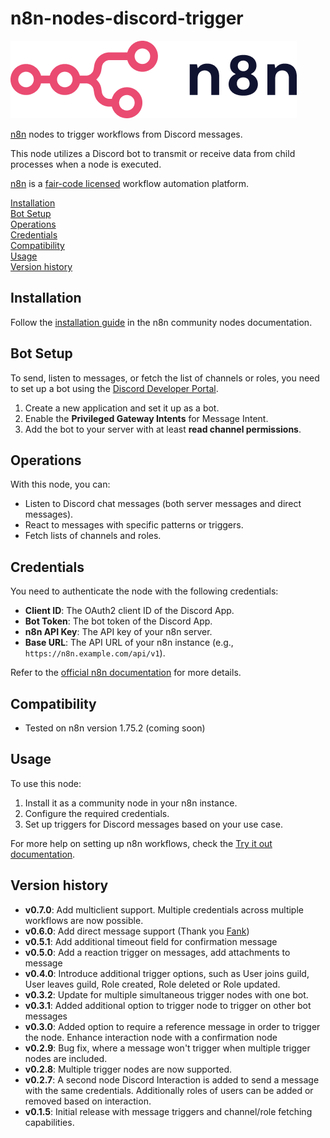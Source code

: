 # n8n-nodes-discord-trigger

![n8n.io - Workflow Automation](https://raw.githubusercontent.com/n8n-io/n8n/master/assets/n8n-logo.png)

[n8n](https://www.n8n.io) nodes to trigger workflows from Discord messages.


This node utilizes a Discord bot to transmit or receive data from child processes when a node is executed.


[n8n](https://n8n.io/) is a [fair-code licensed](https://docs.n8n.io/reference/license/) workflow automation platform.

[Installation](#installation)  
[Bot Setup](#bot-setup)  
[Operations](#operations)  
[Credentials](#credentials)  <!-- delete if no auth needed -->  
[Compatibility](#compatibility)  
[Usage](#usage)  <!-- delete if not using this section -->  
[Version history](#version-history)  <!-- delete if not using this section -->  

## Installation

Follow the [installation guide](https://docs.n8n.io/integrations/community-nodes/installation/) in the n8n community nodes documentation.


## Bot Setup

To send, listen to messages, or fetch the list of channels or roles, you need to set up a bot using the [Discord Developer Portal](https://discord.com/developers/applications).

1. Create a new application and set it up as a bot.
2. Enable the **Privileged Gateway Intents** for Message Intent.
3. Add the bot to your server with at least **read channel permissions**.



## Operations

With this node, you can:
- Listen to Discord chat messages (both server messages and direct messages).
- React to messages with specific patterns or triggers.
- Fetch lists of channels and roles.



## Credentials

You need to authenticate the node with the following credentials:
- **Client ID**: The OAuth2 client ID of the Discord App.
- **Bot Token**: The bot token of the Discord App.
- **n8n API Key**: The API key of your n8n server.
- **Base URL**: The API URL of your n8n instance (e.g., `https://n8n.example.com/api/v1`).

Refer to the [official n8n documentation](https://docs.n8n.io/) for more details.


## Compatibility

- Tested on n8n version 1.75.2
(coming soon)


## Usage

To use this node:
1. Install it as a community node in your n8n instance.
2. Configure the required credentials.
3. Set up triggers for Discord messages based on your use case.

For more help on setting up n8n workflows, check the [Try it out documentation](https://docs.n8n.io/try-it-out/).


## Version history

- **v0.7.0**: Add multiclient support. Multiple credentials across multiple workflows are now possible.
- **v0.6.0**: Add direct message support (Thank you [Fank](https://github.com/Fank)) 
- **v0.5.1**: Add additional timeout field for confirmation message
- **v0.5.0**: Add a reaction trigger on messages, add attachments to message
- **v0.4.0**: Introduce additional trigger options, such as User joins guild, User leaves guild, Role created, Role deleted or Role updated. 
- **v0.3.2**: Update for multiple simultaneous trigger nodes with one bot.
- **v0.3.1**: Added additional option to trigger node to trigger on other bot messages
- **v0.3.0**: Added option to require a reference message in order to trigger the node. Enhance interaction node with a confirmation node
- **v0.2.9**: Bug fix, where a message won't trigger when multiple trigger nodes are included.
- **v0.2.8**: Multiple trigger nodes are now supported.
- **v0.2.7**: A second node Discord Interaction is added to send a message with the same credentials. Additionally roles of users can be added or removed based on interaction.
- **v0.1.5**: Initial release with message triggers and channel/role fetching capabilities.


